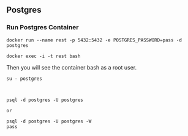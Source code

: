 ## Postgres

### Run Postgres Container

```$xslt
docker run --name rest -p 5432:5432 -e POSTGRES_PASSWORD=pass -d postgres

docker exec -i -t rest bash
```

Then you will see the container bash as a root user.

```$xslt
su - postgres



psql -d postgres -U postgres

or

psql -d postgres -U postgres -W
pass

```